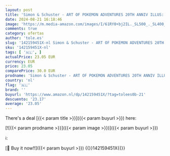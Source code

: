 ```yaml
---
layout: post
title: 'Simon & Schuster - ART OF POKEMON ADVENTURES 20TH ANNIV ILLUS: The Art of Pokémon Adventures: 1'
date: 2024-08-21 16:18:46
image: 'https://m.media-amazon.com/images/I/61RY0+bj2IL._SL500_._SL400_.jpg'
comments: true
category: ofertas
author: 'tole.es'
slug: '142159451X-nl Simon & Schuster - ART OF POKEMON ADVENTURES 20TH ANNIV...'
sku: '142159451X-nl'
tags: [ '🇳🇱', ]
actualPrice: 23.05 EUR
currency: EUR
price: 23.05
comparePrice: 30.0 EUR
prodname: 'Simon & Schuster - ART OF POKEMON ADVENTURES 20TH ANNIV ILLUS: The Art of Pokémon Adventures: 1'
country: 'nl'
flag: '🇳🇱'
brand: ''
buyurl: 'https://www.amazon.nl/dp/142159451X/?tag=tolees0b-21'
descuento: '23.17'
average: '23.05'
---
```


There's a deal [{{< param title >}}]({{< param buyurl >}})  here:

[![{{< param prodname >}}]({{< param image >}})]({{< param buyurl >}})

ℹ️:


[🛒 Buy it now!!]({{< param buyurl >}})
{{<world>}}142159451X{{</world>}}
